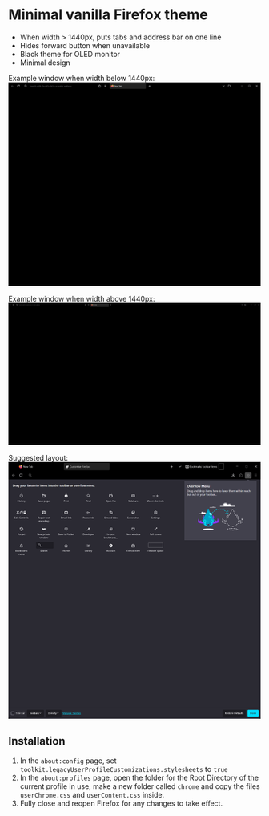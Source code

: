 # Minimal vanilla Firefox theme

- When width > 1440px, puts tabs and address bar on one line
- Hides forward button when unavailable
- Black theme for OLED monitor
- Minimal design

Example window when width below 1440px:
![Width below 1440px](assets/below_1440px.png)

Example window when width above 1440px:
![Width above 1440px](assets/above_1440px.png)

Suggested layout:
![Suggested layout](assets/suggested_layout.png)

## Installation

1. In the `about:config` page, set `toolkit.legacyUserProfileCustomizations.stylesheets` to `true`
2. In the `about:profiles` page, open the folder for the Root Directory of the current profile in use, make a new folder called `chrome` and copy the files `userChrome.css` and `userContent.css` inside.
3. Fully close and reopen Firefox for any changes to take effect.
